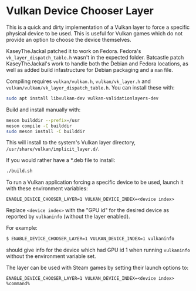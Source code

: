 # Vulkan Device Chooser Layer

This is a quick and dirty implementation of a Vulkan layer to force a specific physical device to be used. This is useful for Vulkan games which do not provide an option to choose the device themselves.

KaseyTheJackal patched it to work on Fedora. Fedora's `vk_layer_dispatch_table.h` wasn't in the expected folder.
Batcastle patch KaseyTheJackal's work to handle both the Debian and Fedora locations, as well as added build infastructure for Debian packaging and a `man` file.

Compiling requires `vulkan/vulkan.h`, `vulkan/vk_layer.h` and `vulkan/vulkan/vk_layer_dispatch_table.h`.
You can install these with:
```bash
sudo apt install libvulkan-dev vulkan-validationlayers-dev
```

Build and install manually with:
```bash
meson builddir --prefix=/usr
meson compile -C builddir
sudo meson install -C builddir
```

This will install to the system's Vulkan layer directory, `/usr/share/vulkan/implicit_layer.d/`.

If you would rather have a *.deb file to install:
```bash
./build.sh
```

To run a Vulkan application forcing a specific device to be used, launch it with these environment variables:
```
ENABLE_DEVICE_CHOOSER_LAYER=1 VULKAN_DEVICE_INDEX=<device index>
```
Replace `<device index>` with the "GPU id" for the desired device as reported by `vulkaninfo` (without the layer enabled).

For example:
```bash
$ ENABLE_DEVICE_CHOOSER_LAYER=1 VULKAN_DEVICE_INDEX=1 vulkaninfo
```
should give info for the device which had GPU id 1 when running `vulkaninfo` without the environment variable set.

The layer can be used with Steam games by setting their launch options to:
```
ENABLE_DEVICE_CHOOSER_LAYER=1 VULKAN_DEVICE_INDEX=<device index> %command%
```
